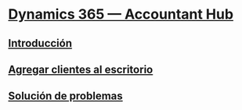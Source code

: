 # [Dynamics 365 — Accountant Hub](index.md)
## [Introducción](get-started.md)
## [Agregar clientes al escritorio](add-client.md)
## [Solución de problemas](troubleshooting.md)
